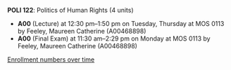 **POLI 122**: Politics of Human Rights (4 units)

- **A00** (Lecture) at 12:30 pm–1:50 pm on Tuesday, Thursday at MOS 0113 by Feeley, Maureen Catherine (A00468898)
- **A00** (Final Exam) at 11:30 am–2:29 pm on Monday at MOS 0113 by Feeley, Maureen Catherine (A00468898)

[Enrollment numbers over time](./POLI122.tsv)
